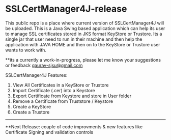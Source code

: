 # SSLCertManager4J-release
This public repo is a place where current version of SSLCertManager4J will be uploaded.
This is a Java Swing based application which can help its user to manage SSL certificates stored in JKS format KeyStore or Trustore. Its a single jar that user need to run in their machine and then help the application with JAVA HOME and then on to the 
KeyStore or Trustore user wants to work with.

**its a currently a work-in-progress, please let me know your suggestions or feedback gaurav-sjsu@gmail.com

SSLCertManager4J Features:

1. View All Certificates in a KeyStore or Trustore
2. Import Certificate (.cer) into a Keystore
3. Export Certificate from Keystore and store in User folder
4. Remove a Certificate from Truststore / Keystore
5. Create a KeyStore
6. Create a Trustore
-----------------------------------------------------------------
**Next Release: couple of code improvments & new features like Certificate Signing and validation controls
